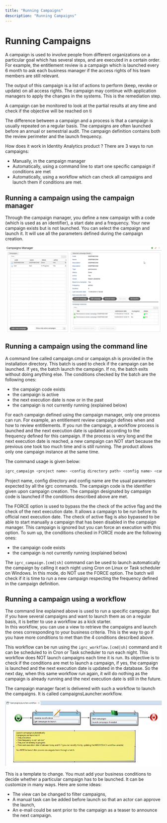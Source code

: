```yaml
---
title: "Running Campaigns"
description: "Running Campaigns"
---
```


# Running Campaigns

A campaign is used to involve people from different organizations on a particular goal which has several steps, and are executed in a certain order.  
For example, the entitlement review is a campaign which is launched every 6 month to ask each business manager if the access rights of his team members are still relevant.  

The output of this campaign is a list of actions to perform (keep, revoke or update) on all access rights. The campaign may continue with application managers to apply the changes in the systems. This is the remediation step.  

A campaign can be monitored to look at the partial results at any time and check if the objective will be reached on ti

The difference between a campaign and a process is that a campaign is usually repeated on a regular basis. The campaigns are often launched before an annual or semestrial audit. The campaign definition contains both the review perimeter and the launch frequency.  

How does it work in Identity Analytics product ? There are 3 ways to run campaigns:  

- Manually, in the campaign manager
- Automatically, using a command line to start one specific campaign if conditions are met
- Automatically, using a workflow which can check all campaigns and launch them if conditions are met.

## Running a campaign using the campaign manager  

Through the campaign manager, you define a new campaign with a code (which is used as an identifier), a start date and a frequency. Your new campaign exists but is not launched. You can select the campaign and launch it. It will use all the parameters defined during the campaign creation.  

![Campaign manager](./images/image2.png "Campaign manager")  

## Running a campaign using the command line

A command line called campaign.cmd or campaign.sh is provided in the installation directory. This batch is used to check if the campaign can be launched. If yes, the batch launch the campaign. If no, the batch exits without doing anything else. The conditions checked by the batch are the following ones:  

- the campaign code exists
- the campaign is active
- the next execution date is now or in the past
- the campaign is not currently running (explained below)

For each campaign defined using the campaign manager, only one process can run. For example, an entitlement review campaign defines when and how to review entitlements. If you run the campaign, a workflow process is launched and the next execution date is updated according to the frequency defined for this campaign. If the process is very long and the next execution date is reached, a new campaign can NOT start because the previous one took too much time and is still running. The product allows only one campaign instance at the same time.  

The command usage is given below:  

```sh
igrc_campaign <project name> <config directory path> <config name> <campaign code> [FORCE] [DEBUG]
```  

Project name, config directory and config name are the usual parameters expected by all the igrc commands. The campaign code is the identifier given upon campaign creation. The campaign designated by campaign code is launched if the conditions described above are met.  

The FORCE option is used to bypass the the check of the active flag and the check of the next execution date. It allows a campaign to be run before its official next execution date. The check of active flag is also bypassed to be able to start manually a campaign that has been disabled in the campaign manager. This campaign is ignored but you can force an execution with this option. To sum up, the conditions checked in FORCE mode are the following ones:  

- the campaign code exists
- the campaign is not currently running (explained below)

The `igrc_campaign.[cmd|sh]` command can be used to launch automatically the campaign by calling it each night using Cron on Linux or Task scheduler on Windows. In this mode, do NOT use the FORCE option. The batch will check if it is time to run a new campaign respecting the frequency defined in the campaign definition.

## Running a campaign using a workflow

The command line explained above is used to run a specific campaign. But if you have several campaigns and want to launch them as on a regular basis, it is better to use a workflow as a kick starter.  
In this workflow, you can use a view to retrieve the campaigns and launch the ones corresponding to your business criteria. This is the way to go if you have more conditions to met than the 4 conditions described above.  

This workflow can be run using the `igrc_workflow.[cmd|sh]` command and it can be scheduled to in Cron or Task scheduler to run each night. This workflow does NOT launch campaigns each time it is run. Its objective is to check if the conditions are met to launch a campaign, if yes, the campaign is launched and the next execution date is updated in the database. So the next day, when this same workflow run again, it will do nothing as the campaign is already running and the next execution date is still in the future.  

The campaign manager facet is delivered with such a workflow to launch the campaigns. It is called campaignsLauncher.workflow.  

![Campaign launcher workflow](./images/2018-09-26-16_55_50-Window.png "Campaign launcher workflow")  

This is a template to change. You must add your business conditions to decide whether a particular campaign has to be launched. It can be customize in many ways. Here are some ideas:  

- The view can be changed to filter campaigns,
- A manual task can be added before launch so that an actor can approve the launch,
- An e-mail could be sent prior to the campaign as a teaser to announce the next campaign.
